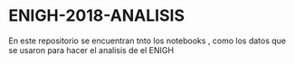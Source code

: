 # ENIGH-2018-ANALISIS
En este repositorio se encuentran tnto los notebooks , como los datos que se usaron para hacer el analisis de el ENIGH
